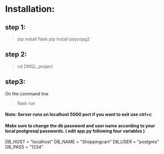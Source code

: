 # Installation:
## step 1: 
> pip install flask
> pip install psycopg2
## step 2: 
> cd DMQL_project
## step3: 
On the command line 
> flask run 
#### Note: Server runs on localhost 5000 port if you want to exit use ctrl+c 

#### Make sure to change the db password and user name according to your local postgresql passwords. ( edit app.py following four variables )

DB_HOST = "localhost"
DB_NAME = "Shoppingcart"
DB_USER = "postgres"
DB_PASS = "1234"


